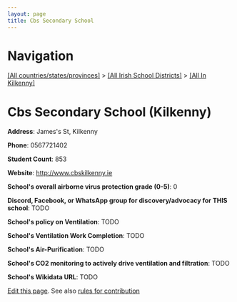 ```yaml
---
layout: page
title: Cbs Secondary School
---
```

# Navigation

[[All countries/states/provinces]](../../..) > [[All Irish School Districts]](../..) > [[All In Kilkenny]](..)

# Cbs Secondary School (Kilkenny)

**Address**: James's St, Kilkenny

**Phone**: 0567721402

**Student Count**: 853

**Website**: <http://www.cbskilkenny.ie>

**School's overall airborne virus protection grade (0-5)**: 0

**Discord, Facebook, or WhatsApp group for discovery/advocacy for THIS school**: TODO

**School's policy on Ventilation**: TODO

**School's Ventilation Work Completion**: TODO

**School's Air-Purification**: TODO

**School's CO2 monitoring to actively drive ventilation and filtration**: TODO

**School's Wikidata URL**: TODO


[Edit this page](https://github.com/ventilate-schools/Ireland/edit/main/./Kilkenny/Cbs_Secondary_School.md). See also [rules for contribution](../../../contribution-rules/)